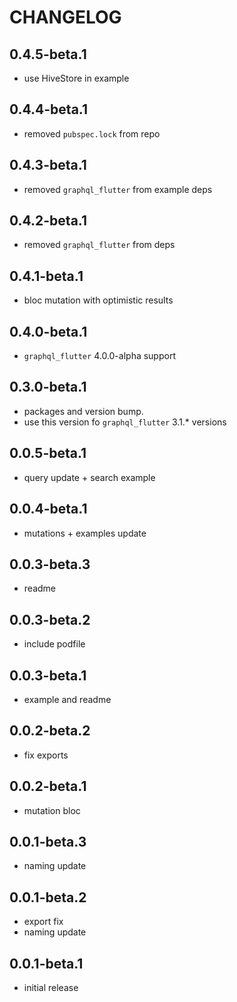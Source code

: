 # CHANGELOG

## 0.4.5-beta.1
- use HiveStore in example

## 0.4.4-beta.1
- removed `pubspec.lock` from repo

## 0.4.3-beta.1
- removed `graphql_flutter` from example deps

## 0.4.2-beta.1
- removed `graphql_flutter` from deps

## 0.4.1-beta.1
- bloc mutation with optimistic results

## 0.4.0-beta.1
- `graphql_flutter` 4.0.0-alpha support

## 0.3.0-beta.1
- packages and version bump.
- use this version fo `graphql_flutter` 3.1.* versions

## 0.0.5-beta.1
- query update + search example

## 0.0.4-beta.1
- mutations + examples update

## 0.0.3-beta.3
- readme

## 0.0.3-beta.2
- include podfile

## 0.0.3-beta.1
- example and readme

## 0.0.2-beta.2
- fix exports

## 0.0.2-beta.1
- mutation bloc

## 0.0.1-beta.3
- naming update

## 0.0.1-beta.2
- export fix
- naming update

## 0.0.1-beta.1
- initial release